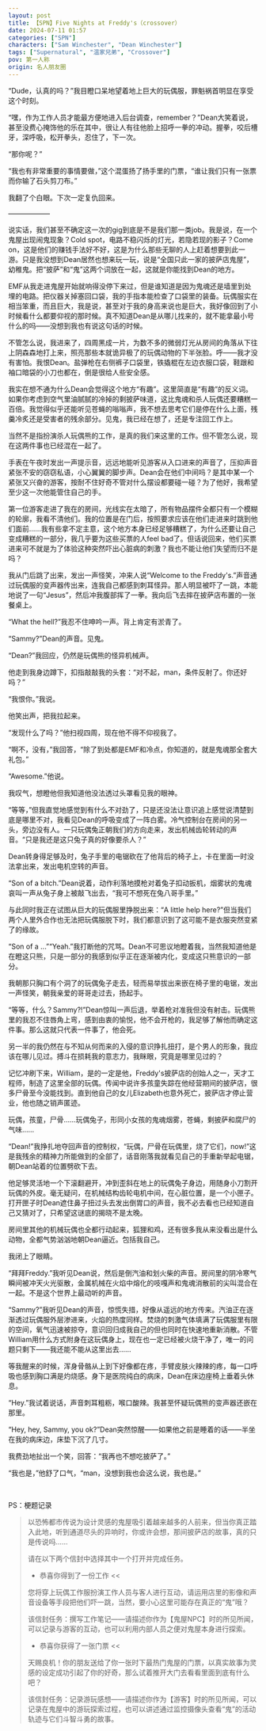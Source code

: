 ```yaml
---
layout: post
title: 【SPN】Five Nights at Freddy's（crossover）
date: 2024-07-11 01:57
categories: ["SPN"]
characters: ["Sam Winchester", "Dean Winchester"]
tags: ["Supernatural", "温家兄弟", "Crossover"]
pov: 第一人称
origin: 名人朋友圈
---
```


“Dude，认真的吗？”我目瞪口呆地望着地上巨大的玩偶服，罪魁祸首明显在享受这个时刻。

“嘿，作为工作人员才能最方便地进入后台调查，remember？”Dean大笑着说，甚至没费心掩饰他的乐在其中，很让人有往他脸上招呼一拳的冲动。握拳，咬后槽牙，深呼吸，松开拳头，忍住了，下一次。

“那你呢？”

“我也有非常重要的事情要做，”这个混蛋扬了扬手里的门票，“谁让我们只有一张票而你输了石头剪刀布。”

我翻了个白眼。下次一定复仇回来。

——————

说实话，我们甚至不确定这一次的gig到底是不是我们那一类job。我是说，在一个鬼屋出现闹鬼现象？Cold spot，电路不稳闪烁的灯光，若隐若现的影子？Come on，这是他们的赚钱手法好不好，这是为什么那些无聊的人上赶着想要到此一游。只是我没想到Dean居然也想来玩一玩，说是“全国只此一家的披萨店鬼屋”，幼稚鬼。把“披萨”和“鬼”这两个词放在一起，这就是你能找到Dean的地方。

EMF从我走进鬼屋开始就响得没停下来过，但是谁知道是因为鬼魂还是墙里到处埋的电路。把仪器关掉塞回口袋，我的手指本能检查了口袋里的装备。玩偶服实在相当笨重，而且巨大，我是说，甚至对于我的身高来说也是巨大，我好像回到了小时候看什么都要仰视的那时候。真不知道Dean是从哪儿找来的，就不能拿最小号什么的吗——没想到我也有说这句话的时候。

不管怎么说，我进来了，四周黑成一片，为数不多的微弱灯光从房间的角落从下往上阴森森地打上来，照亮那些本就诡异极了的玩偶动物的下半张脸。呼——我才没有害怕。我恨Dean。盐弹枪在右侧裤子口袋里，铁撬棍在左边衣服口袋，鞋跟和袖口暗袋的小刀也都在，倒是很给人些安全感。

我实在想不通为什么Dean会觉得这个地方“有趣”。这里简直是“有趣”的反义词。如果你考虑到空气里油腻腻的冷掉的剩披萨味道，这比鬼魂和杀人玩偶还要糟糕一百倍。我觉得似乎还能听见苍蝇的嗡嗡声，我不想去思考它们是停在什么上面，残羹冷炙还是受害者的残余部分。见鬼，我已经在想了，还是专注回工作上。

当然不是指扮演杀人玩偶熊的工作，是真的我们来这里的工作。但不管怎么说，现在这两件事也已经混在一起了。

手表在午夜时发出一声提示音，远远地能听见游客从入口进来的声音了，压抑声音紧张不安的窃窃私语，小心翼翼的脚步声。Dean会在他们中间吗？是其中某一个紧张又兴奋的游客，按耐不住好奇不管对什么摆设都要碰一碰？为了他好，我希望至少这一次他能管住自己的手。

第一位游客走进了我在的房间，光线实在太暗了，所有物品摆件全都只有一个模糊的轮廓，我看不清他们。我的位置是在门后，按照要求应该在他们走进来时跳到他们面前……我有些拿不定主意，这个地方本身已经足够糟糕了，为什么还要让自己变成糟糕的一部分，我几乎要为这些买票的人feel bad了。但话说回来，他们买票进来可不就是为了体验这种突然吓出心脏病的刺激？我也不能让他们失望而归不是吗？

我从门后跳了出来，发出一声怪笑，冲来人说“Welcome to the Freddy's.”声音通过玩偶服的变声器传出来，连我自己都感到刺耳怪异。那人明显被吓了一跳，本能地说了一句“Jesus”，然后冲我腹部挥了一拳。我向后飞去摔在披萨店布置的一张餐桌上。

“What the hell?”我忍不住呻吟一声。背上肯定有淤青了。

“Sammy?”Dean的声音。见鬼。

“Dean?”我回应，仍然是玩偶熊的怪异机械声。

他走到我身边蹲下，扣指敲敲我的头套：“对不起，man，条件反射了。你还好吗？”

“我恨你。”我说。

他笑出声，把我拉起来。

“发现什么了吗？”他扫视四周，现在他不得不仰视我了。

“啊不，没有，”我回答，“除了到处都是EMF和冷点，你知道的，就是鬼魂那全套大礼包。”

“Awesome.”他说。

我叹气，想瞪他但我知道他没法透过头罩看见我的眼神。

“等等，”但我直觉地感觉到有什么不对劲了，只是还没法让意识追上感觉说清楚到底是哪里不对，我看见Dean的呼吸变成了一阵白雾。冷气控制台在房间的另一头，旁边没有人。一只玩偶兔正朝我们的方向走来，发出机械齿轮转动的声音。“只是我还是这只兔子真的好像要杀人？”

Dean转身得足够及时，兔子手里的电锯砍在了他背后的椅子上，卡在里面一时没法拿出来，发出电机空转的声音。

“Son of a bitch.”Dean说着，动作利落地摸枪对着兔子扣动扳机，烟雾状的鬼魂哀叫一声从兔子身上被敲飞出去，“我可不想死在兔八哥手里。”

与此同时我正在试图从巨大的玩偶服里挣脱出来：“A little help here?”但当我们两个人里外合作也无法把玩偶服脱下时，我们都意识到了这可能不是衣服突然变紧了的缘故。

“Son of a ...”“Yeah.”我打断他的咒骂。Dean不可思议地瞪着我，当然我知道他是在瞪这只熊，只是一部分的我感到似乎正在逐渐被内化，变成这只熊意识的一部分。

我朝那只胸口有个洞了的玩偶兔子走去，轻而易举拔出来嵌在椅子里的电锯，发出一声怪笑，朝我亲爱的哥哥走过去，扬起手。

“等等，什么？Sammy?!”Dean惊叫一声后退，举着枪对准我但没有射击。玩偶熊里的我忍不住唇角上弯，感到由衷的愉悦，他不会开枪的，我足够了解他而确定这件事。那么这就只代表一件事了，他会死。

另一半的我仍然在与不知从何而来的入侵的意识挣扎扭打，是个男人的形象，我应该在哪儿见过。搏斗在损耗我的意志力，我眯眼，究竟是哪里见过的？

记忆冲刷下来，William，是的一定是他，Freddy's披萨店的创始人之一，天才工程师，制造了这里全部的玩偶。传闻中说许多孩童失踪在他经营期间的披萨店，很多尸骨至今没能找到。直到他自己的女儿Elizabeth也意外死亡，披萨店才停止营业，他也随之销声匿迹。

玩偶，孩童，尸骨……玩偶兔子，形同小女孩的鬼魂烟雾，苍蝇，剩披萨和腐尸的气味……

“Dean!”我挣扎地夺回声音的控制权，“玩偶，尸骨在玩偶里，烧了它们，now!”这是我残余的精神力所能做到的全部了，话音刚落我就看见自己的手重新举起电锯，朝Dean站着的位置劈砍下去。

他足够灵活地一个下滚翻避开，冲到歪斜在地上的玩偶兔子身边，用随身小刀割开玩偶的外皮。毫无疑问，在机械结构齿轮电机中间，在心脏位置，是一个小匣子。打开匣子时Dean遮住鼻子扭过头去发出倒胃口的声音，我不必去看也已经知道自己又猜对了，只希望这谜底的揭晓不是太晚。

房间里其他的机械玩偶也全都行动起来，狐狸和鸡，还有很多我从来没看出是什么动物，全都气势汹汹地朝Dean逼近。包括我自己。

我闭上了眼睛。

“拜拜Freddy.”我听见Dean说，然后是倒汽油和划火柴的声音。房间里的阴冷寒气瞬间被冲天火光驱散，金属机械在火焰中熔化的吱嘎声和鬼魂消散前的尖叫混合在一起。不是这个世界上最动听的声音。

“Sammy?”我听见Dean的声音，惊慌失措，好像从遥远的地方传来。汽油正在逐渐透过玩偶服外层渗进来，火焰的热度同样。焚烧的刺激气体填满了玩偶服里有限的空间，氧气迅速被掠夺，意识回归成我自己的但也同时在快速地重新消散。不管William用什么方式附身在这玩偶身上，现在也一定已经被火烧干净了，唯一的问题只剩下——我还能不能从这里出去……

等我醒来的时候，浑身骨骼从上到下好像都在疼，手臂皮肤火辣辣的疼，每一口呼吸也感到胸口满是灼烧感。身下是医院纯白的病床，Dean在床边座椅上垂着头休息。

“Hey.”我试着说话，声音刺耳粗粝，喉口酸辣。我甚至怀疑玩偶熊的变声器还嵌在那里。

“Hey, hey, Sammy, you ok?”Dean突然惊醒——如果他之前是睡着的话——半坐在我的病床边，床垫下沉了几寸。

我费劲地扯出一个笑，回答：“我再也不想吃披萨了。”

“我也是，”他舒了口气，“man，没想到我也会这么说，我也是。”

<br>

PS：梗题记录

> 以恐怖都市传说为设计灵感的鬼屋吸引着越来越多的人前来，但当你真正踏入此地，听到通道尽头的异响时，你或许会想，那间披萨店的故事，真的只是传说吗……
>
> 请在以下两个信封中选择其中一个打开并完成任务。
>
> - 恭喜你得到了一份工作 <<
>
> 您将穿上玩偶工作服扮演工作人员与客人进行互动，请运用店里的影像和声音设备等手段把他们吓一跳，当然，要小心这里可能存在真正的“鬼”哦？
>
> 该信封任务：撰写工作笔记——请描述你作为【鬼屋NPC】时的所见所闻，可以记录与游客的互动，也可以利用内部人员之便对鬼屋本身进行探索。
>
> - 恭喜你获得了一张门票 <<
>
> 天赐良机！你的朋友送给了你一张时下最热门鬼屋的门票，以真实故事为灵感的设定成功引起了你的好奇，那么试着推开大门去看看里面到底有什么吧？
>
> 该信封任务：记录游玩感想——请描述你作为【游客】时的所见所闻，可以记录在鬼屋中的游玩探索过程，也可以讲述通过监控摄像头查看“鬼”的活动轨迹与它们斗智斗勇的故事。
